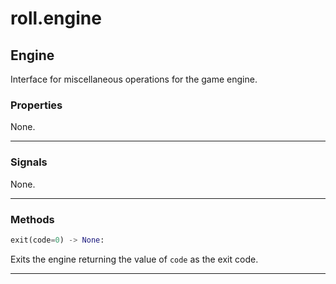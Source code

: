 # roll.engine

## Engine

Interface for miscellaneous operations for the game engine.

### Properties

None.

---

### Signals

None.

---

### Methods

```python
exit(code=0) -> None:
```

Exits the engine returning the value of `code` as the exit code.

---